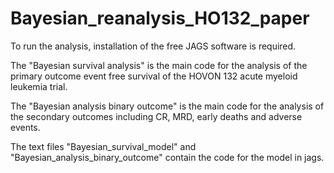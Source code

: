 # Bayesian_reanalysis_HO132_paper
To run the analysis, installation of the free JAGS software is required. 

The "Bayesian survival analysis" is the main code for the analysis of the primary outcome event free survival of the HOVON 132 acute myeloid leukemia trial.

The "Bayesian analysis binary outcome" is the main code for the analysis of the secondary outcomes including CR, MRD, early deaths and adverse events.

The text files "Bayesian_survival_model" and "Bayesian_analysis_binary_outcome" contain the code for the model in jags. 

